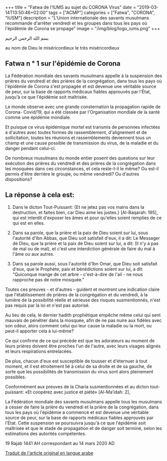 +++
title = "Fatwa de l'IUMS au sujet du CORONA Virus"
date = "2019-03-14T13:50:46+02:00"
tags = ["ACMP"]
categories = ["Fatwa", "CORONA", "IUSM"]
description = "L'Union internationale des savants musulmans recommande d'arrêter vendredi et les groupes dans tous les pays où l'épidémie de Corona se propage"
image = "/img/blog/logo_iums.png"
+++


بسم الله الرحمن الرحيم


au nom de Dieu le miséricordieux le très miséricordieux

## Fatwa n ° 1 sur l'épidémie de Corona

La Fédération mondiale des savants musulmans appelle à la suspension des prières
du vendredi et des prières de la congrégation, dans tous les pays où l'épidémie
de Corona s'est propagée et est devenue une véritable source de peur, sur la
base de rapports médicaux fiables approuvés par l'État, jusqu'à ce que
l'épidémie soit maîtrisée.

Le monde observe avec une grande consternation la propagation rapide de Corona-
Covid/19, qui a été classée par l'Organisation mondiale de la santé comme une
épidémie mondiale.

Et puisque ce virus épidémique mortel est transmis de personnes infectées à
d'autres avec toutes formes de rassemblement, d'alignement et de sollicitation,
toutes les réunions et rassemblements deviennent tous un champ et une cause
possible de transmission du virus, de la maladie et du danger pendant celui-ci.

De nombreux musulmans du monde entier posent des questions sur leur exécution
des prières du vendredi et des prières de la congrégation dans les mosquées dans
ces circonstances, et cela reste-t-il le même? Ou est-il permis d'être derrière
le groupe, ou même vendredi? Ou d'autres dispositions?

## La réponse à cela est:

1. Dans le dicton Tout-Puissant: {Et ne jetez pas vos mains dans la destruction,
et faites bien, car Dieu aime les justes.} [Al-Baqarah: 195], qui est interdit
d'exposer les âmes et pour qu'elles soient remplies de ce qui est en elles.

2. Dans sa parole, que la prière et la paix de Dieu soient sur lui, sous
l'autorité d'Ibn Abbas, que Dieu soit satisfait d'eux, il a dit: Le Messager de
Dieu, que la prière et la paix de Dieu soient sur lui, a dit: (Il n'y a pas de
mal ou de mal), et c'est une interdiction générale de faire du mal à l'âme ou
aux autres.

3. Dans sa parole aussi, sous l'autorité d'Ibn Omar, que Dieu soit satisfait
d'eux, que le Prophète, paix et bénédictions soient sur lui, a dit: "Quiconque
mange de cet arbre - c'est-à-dire de l'ail - ne nous rapproche pas de notre
mosquée."

Toutes ces preuves - et d'autres - guident et montrent une indication claire que
l'établissement de prières de la congrégation et du vendredi, à la lumière de la
possibilité réelle et sérieuse des risques susmentionnés, n'est pas requis par
la loi et n'est pas autorisé.

Au lieu de cela, le dernier hadith prophétique empêche même celui qui sent
mauvais de pénétrer dans la mosquée, afin de ne pas nuire aux fidèles avec son
odeur, alors comment celui qui leur cause la maladie ou la mort, ou peut-il
apporter cela à lui-même?

Ce qui confirme de ce qui précède est que les adorateurs au moment de leurs
prières doivent être proches l'un de l'autre, avec leurs visages alignés et
leurs respirations entrelacées.

De plus, chacun d'eux est susceptible de tousser et d'éternuer à tout moment, et
il est étroitement lié à celui de sa droite et de sa gauche, de sorte que les
possibilités de transmission du virus sont alors pleinement possibles.

Conformément aux preuves de la Charia susmentionnées et au dicton tout-puissant:
«Et coopérez avec justice et piété» [Al-Ma’idah: 2],

La Fédération mondiale des savants musulmans appelle tous les musulmans à cesser
de faire la prière du vendredi et la prière de la congrégation, dans tous les
pays où l'épidémie a commencé et est devenue une véritable source de peur, sur
la base de rapports médicaux fiables approuvés par l'État. Cette suspension se
poursuivra jusqu'à ce que l'épidémie soit maîtrisée et que le stade de
propagation et de danger soit terminé, selon les estimations des autorités
compétentes.

19 Rajab 1441 AH correspondant au 14 mars 2020 AD

[Traduit de l'article original en langue arabe](http://www.iumsonline.org/ar/ContentDetails.aspx?ID=11084)
